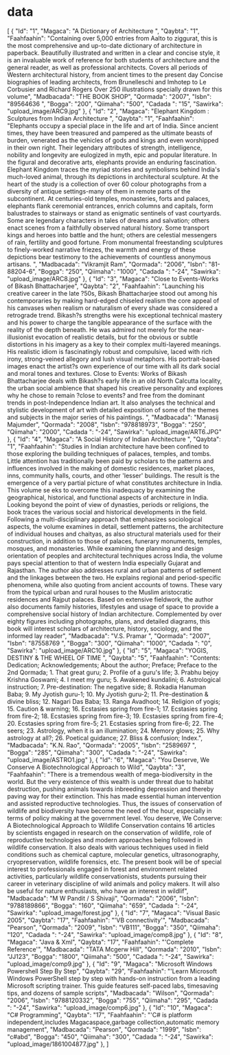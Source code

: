 # data
[
      {
        "Id": "1",
        "Magaca": "A Dictionary of Architecture ",
        "Qaybta": "1",
        "Faahfaahin": "Containing over 5,000 entries from Aalto to ziggurat, this is the most comprehensive and up-to-date dictionary of architecture in paperback. Beautifully illustrated and written in a clear and concise style, it is an invaluable work of reference for both students of architecture and the general reader, as well as professional architects. Covers all periods of Western architectural history, from ancient times to the present day Concise biographies of leading architects, from Brunelleschi and Imhotep to Le Corbusier and Richard Rogers Over 250 illustrations specially drawn for this volume",
        "Madbacada": "THE BOOK SHOP",
        "Qormada": "2007",
        "Isbn": "89564636 ",
        "Bogga": "200",
        "Qiimaha": "500",
        "Cadada ": "15",
        "Sawirka": "upload_image/ARC9.jpg"
      },
      {
        "Id": "2",
        "Magaca": "Elephant Kingdom : Sculptures from Indian Architecture ",
        "Qaybta": "1",
        "Faahfaahin": "Elephants occupy a special place in the life and art of India. Since ancient times, they have been treasured and pampered as the ultimate beasts of burden, venerated as the vehicles of gods and kings and even worshipped in their own right. Their legendary attributes of strength, intelligence, nobility and longevity are eulogized in myth, epic and popular literature. In the figural and decorative arts, elephants provide an enduring fascination. Elephant Kingdom traces the myriad stories and symbolisms behind India's much-loved animal, through its depictions in architectural sculpture. At the heart of the study is a collection of over 60 colour photographs from a diversity of antique settings-many of them in remote parts of the subcontinent. At centuries-old temples, monasteries, forts and palaces, elephants flank ceremonial entrances, enrich columns and capitals, form balustrades to stairways or stand as enigmatic sentinels of vast courtyards. Some are legendary characters in tales of dreams and salvation; others enact scenes from a faithfully observed natural history. Some transport kings and heroes into battle and the hunt; others are celestial messengers of rain, fertility and good fortune. From monumental freestanding sculptures to finely-worked narrative friezes, the warmth and energy of these depictions bear testimony to the achievements of countless anonymous artisans. ",
        "Madbacada": "Vikramjit Ram",
        "Qormada": "2006",
        "Isbn": "81-88204-6",
        "Bogga": "250",
        "Qiimaha": "1000",
        "Cadada ": "-24",
        "Sawirka": "upload_image/ARC8.jpg"
      },
      {
        "Id": "3",
        "Magaca": "Close to Events-Works of Bikash Bhattacharjee",
        "Qaybta": "2",
        "Faahfaahin": "Launching his creative career in the late ?50s, Bikash Bhattacharjee stood out among his contemporaries by making hard-edged chiseled realism the core appeal of his canvases when realism or naturalism of every shade was considered a retrograde trend. Bikash?s strengths were his exceptional technical mastery and his power to charge the tangible appearance of the surface with the reality of the depth beneath. He was admired not merely for the near-illusionist evocation of realistic details, but for the obvious or subtle distortions in his imagery as a key to their complex multi-layered meanings. His realistic idiom is fascinatingly robust and compulsive, laced with rich irony, strong-veined allegory and lush visual metaphors. His portrait-based images enact the artist?s own experience of our time with all its dark social and moral tones and textures. Close to Events: Works of Bikash Bhattacharjee deals with Bikash?s early life in an old North Calcutta locality, the urban social ambience that shaped his creative personality and explores why he chose to remain ?close to events? and free from the dominant trends in post-Independence Indian art. It also analyses the technical and stylistic development of art with detailed exposition of some of the themes and subjects in the major series of his paintings. ",
        "Madbacada": "Manasij Majumder",
        "Qormada": "2008",
        "Isbn": "978818973",
        "Bogga": "250",
        "Qiimaha": "2000",
        "Cadada ": "-24",
        "Sawirka": "upload_image/ART6.JPG"
      },
      {
        "Id": "4",
        "Magaca": "A Social History of Indian Architecture ",
        "Qaybta": "1",
        "Faahfaahin": "Studies in Indian architecture have been confined to those exploring the building techniques of palaces, temples, and tombs. Little attention has traditionally been paid by scholars to the patterns and influences involved in the making of domestic residences, market places, inns, community halls, courts, and other 'lesser' buildings. The result is the emergence of a very partial picture of what constitutes architecture in India. This volume se eks to overcome this inadequacy by examining the geographical, historical, and functional aspects of architecture in India. Looking beyond the point of view of dynasties, periods or religions, the book traces the various social and historical developments in the field. Following a multi-disciplinary approach that emphasizes sociological aspects, the volume examines in detail, settlement patterns, the architecture of individual houses and chaityas, as also structural materials used for their construction, in addition to those of palaces, funerary monuments, temples, mosques, and monasteries. While examining the planning and design orientation of peoples and architectural techniques across India, the volume pays special attention to that of western India especially Gujarat and Rajasthan. The author also addresses rural and urban patterns of setlement and the linkages between the two. He explains regional and period-specific phenomena, while also quoting from ancient accounts of towns. These vary from the typical urban and rural houses to the Muslim aristocratic residences and Rajput palaces. Based on extensive fieldwork, the author also documents family histories, lifestyles and usage of space to provide a comprehensive social history of Indian architecture. Complemented by over eighty figures including photographs, plans, and detailed diagrams, this book will interest scholars of architecture, history, sociology, and the informed lay reader",
        "Madbacada": "V.S. Pramar ",
        "Qormada": "2007",
        "Isbn": "87558769 ",
        "Bogga": "300",
        "Qiimaha": "1000",
        "Cadada ": "0",
        "Sawirka": "upload_image/ARC10.jpg"
      },
      {
        "Id": "5",
        "Magaca": "YOGIS, DESTINY & THE WHEEL OF TIME ",
        "Qaybta": "5",
        "Faahfaahin": "Contents: Dedication; Acknowledgements; About the author; Preface; Preface to the 2nd Qormada; 1. That great guru; 2. Profile of a guru's life; 3. Prabhu bejoy Krishna Goswami; 4. I meet my guru; 5. Awakened kundalini; 6. Astrological instruction; 7. Pre-destination: The negative side; 8. Rokadia Hanuman Baba; 9. My Jyotish guru-1; 10. My Jyotish guru-2; 11. Pre-destination & divine bliss; 12. Nagari Das Baba; 13. Ranga Avadhoot; 14. Religion of yogis; 15. Caution & warning; 16. Ecstasies spring from fire-1; 17. Ecstasies spring from fire-2; 18. Ecstasies spring from fire-3; 19. Ecstasies spring from fire-4; 20. Ecstasies spring from fire-5; 21. Ecstasies spring from fire-6; 22. The seers; 23. Astrology, when it is an illumination; 24. Memory glows; 25. Why astrology at all?; 26. Poetical guidance; 27. Bliss & confusion; Index.",
        "Madbacada": "K.N. Rao",
        "Qormada": "2005",
        "Isbn": "2589697 ",
        "Bogga": "285",
        "Qiimaha": "300",
        "Cadada ": "-24",
        "Sawirka": "upload_image/ASTRO1.jpg"
      },
      {
        "Id": "6",
        "Magaca": "You Deserve, We Conserve A Biotechnological Approach to Wild",
        "Qaybta": "3",
        "Faahfaahin": "There is a tremendous wealth of mega-biodiversity in the world. But the very existence of this wealth is under threat due to habitat destruction, pushing animals towards inbreeding depression and thereby paving way for their extinction. This has made essential human intervention and assisted reproductive technologies. Thus, the issues of conservation of wildlife and biodiversity have become the need of the hour, especially in terms of policy making at the government level. You deserve, We Conserve: A Biotechnological Approach to Wildlife Conservation contains 16 articles by scientists engaged in research on the conservation of wildlife, role of reproductive technologies and modern approaches being followed in wildlife conservation. It also deals with various techniques used in field conditions such as chemical capture, molecular genetics, ultrasonography, cryopreservation, wildlife forensics, etc. The present book will be of special interest to professionals engaged in forest and environment related activities, particularly wildlife conservationists, students pursuing their career in veterinary discipline of wild animals and policy makers. It will also be useful for nature enthusiasts, who have an interest in wildlif",
        "Madbacada": "M W Pandit / S Shivaji",
        "Qormada": "2006",
        "Isbn": "9788189866",
        "Bogga": "160",
        "Qiimaha": "659",
        "Cadada ": "-24",
        "Sawirka": "upload_image/forest.jpg"
      },
      {
        "Id": "7",
        "Magaca": "Visual Basic 2005",
        "Qaybta": "17",
        "Faahfaahin": "'VB connectivity'",
        "Madbacada": "Pearson",
        "Qormada": "2009",
        "Isbn": "VB111",
        "Bogga": "350",
        "Qiimaha": "120",
        "Cadada ": "-24",
        "Sawirka": "upload_image/comp8.jpg"
      },
      {
        "Id": "8",
        "Magaca": "Java & Xml",
        "Qaybta": "17",
        "Faahfaahin": "'Complete Reference'",
        "Madbacada": "TATA Mcgerw Hill",
        "Qormada": "2010",
        "Isbn": "JJ123",
        "Bogga": "1800",
        "Qiimaha": "500",
        "Cadada ": "-24",
        "Sawirka": "upload_image/comp9.jpg"
      },
      {
        "Id": "9",
        "Magaca": "Microsoft Windows Powershell Step By Step",
        "Qaybta": "29",
        "Faahfaahin": "'Learn Microsoft Windows PowerShell step by step with hands-on instruction from a leading Microsoft scripting trainer. This guide features self-paced labs, timesaving tips, and dozens of sample scripts",
        "Madbacada": "Wilson",
        "Qormada": "2006",
        "Isbn": "9788120332",
        "Bogga": "755",
        "Qiimaha": "295",
        "Cadada ": "-24",
        "Sawirka": "upload_image/comp6.jpg"
      },
      {
        "Id": "10",
        "Magaca": "C# Programming",
        "Qaybta": "17",
        "Faahfaahin": "'C# is platform independent,includes Magacaspace,garbage collection,automatic memory management",
        "Madbacada": "Pearson",
        "Qormada": "1999",
        "Isbn": "c#abd",
        "Bogga": "450",
        "Qiimaha": "300",
        "Cadada ": "-24",
        "Sawirka": "upload_image/1861004877.jpg"
      },
    ]
